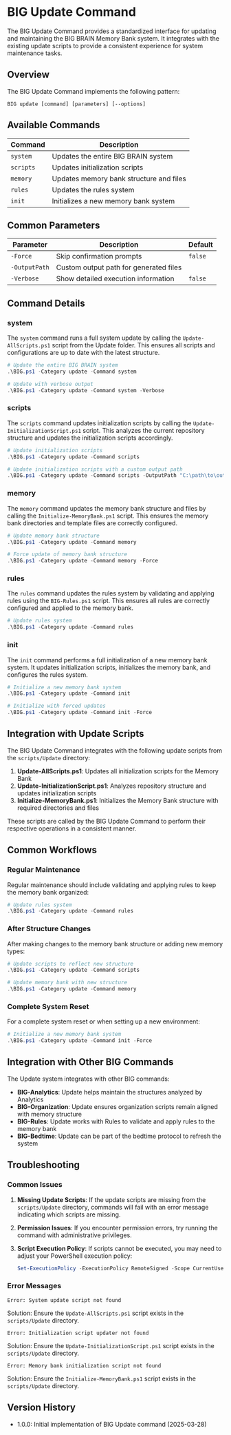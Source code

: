 # BIG Update Command

The BIG Update Command provides a standardized interface for updating and maintaining the BIG BRAIN Memory Bank system. It integrates with the existing update scripts to provide a consistent experience for system maintenance tasks.

## Overview

The BIG Update Command implements the following pattern:

```
BIG update [command] [parameters] [--options]
```

## Available Commands

| Command   | Description                             |
| --------- | --------------------------------------- |
| `system`  | Updates the entire BIG BRAIN system     |
| `scripts` | Updates initialization scripts          |
| `memory`  | Updates memory bank structure and files |
| `rules`   | Updates the rules system                |
| `init`    | Initializes a new memory bank system    |

## Common Parameters

| Parameter     | Description                            | Default |
| ------------- | -------------------------------------- | ------- |
| `-Force`      | Skip confirmation prompts              | `false` |
| `-OutputPath` | Custom output path for generated files |         |
| `-Verbose`    | Show detailed execution information    | `false` |

## Command Details

### system

The `system` command runs a full system update by calling the `Update-AllScripts.ps1` script from the Update folder. This ensures all scripts and configurations are up to date with the latest structure.

```powershell
# Update the entire BIG BRAIN system
.\BIG.ps1 -Category update -Command system

# Update with verbose output
.\BIG.ps1 -Category update -Command system -Verbose
```

### scripts

The `scripts` command updates initialization scripts by calling the `Update-InitializationScript.ps1` script. This analyzes the current repository structure and updates the initialization scripts accordingly.

```powershell
# Update initialization scripts
.\BIG.ps1 -Category update -Command scripts

# Update initialization scripts with a custom output path
.\BIG.ps1 -Category update -Command scripts -OutputPath "C:\path\to\output"
```

### memory

The `memory` command updates the memory bank structure and files by calling the `Initialize-MemoryBank.ps1` script. This ensures the memory bank directories and template files are correctly configured.

```powershell
# Update memory bank structure
.\BIG.ps1 -Category update -Command memory

# Force update of memory bank structure
.\BIG.ps1 -Category update -Command memory -Force
```

### rules

The `rules` command updates the rules system by validating and applying rules using the `BIG-Rules.ps1` script. This ensures all rules are correctly configured and applied to the memory bank.

```powershell
# Update rules system
.\BIG.ps1 -Category update -Command rules
```

### init

The `init` command performs a full initialization of a new memory bank system. It updates initialization scripts, initializes the memory bank, and configures the rules system.

```powershell
# Initialize a new memory bank system
.\BIG.ps1 -Category update -Command init

# Initialize with forced updates
.\BIG.ps1 -Category update -Command init -Force
```

## Integration with Update Scripts

The BIG Update Command integrates with the following update scripts from the `scripts/Update` directory:

1. **Update-AllScripts.ps1**: Updates all initialization scripts for the Memory Bank
2. **Update-InitializationScript.ps1**: Analyzes repository structure and updates initialization scripts
3. **Initialize-MemoryBank.ps1**: Initializes the Memory Bank structure with required directories and files

These scripts are called by the BIG Update Command to perform their respective operations in a consistent manner.

## Common Workflows

### Regular Maintenance

Regular maintenance should include validating and applying rules to keep the memory bank organized:

```powershell
# Update rules system
.\BIG.ps1 -Category update -Command rules
```

### After Structure Changes

After making changes to the memory bank structure or adding new memory types:

```powershell
# Update scripts to reflect new structure
.\BIG.ps1 -Category update -Command scripts

# Update memory bank with new structure
.\BIG.ps1 -Category update -Command memory
```

### Complete System Reset

For a complete system reset or when setting up a new environment:

```powershell
# Initialize a new memory bank system
.\BIG.ps1 -Category update -Command init -Force
```

## Integration with Other BIG Commands

The Update system integrates with other BIG commands:

- **BIG-Analytics**: Update helps maintain the structures analyzed by Analytics
- **BIG-Organization**: Update ensures organization scripts remain aligned with memory structure
- **BIG-Rules**: Update works with Rules to validate and apply rules to the memory bank
- **BIG-Bedtime**: Update can be part of the bedtime protocol to refresh the system

## Troubleshooting

### Common Issues

1. **Missing Update Scripts**: If the update scripts are missing from the `scripts/Update` directory, commands will fail with an error message indicating which scripts are missing.

2. **Permission Issues**: If you encounter permission errors, try running the command with administrative privileges.

3. **Script Execution Policy**: If scripts cannot be executed, you may need to adjust your PowerShell execution policy:
   ```powershell
   Set-ExecutionPolicy -ExecutionPolicy RemoteSigned -Scope CurrentUser
   ```

### Error Messages

```
Error: System update script not found
```
Solution: Ensure the `Update-AllScripts.ps1` script exists in the `scripts/Update` directory.

```
Error: Initialization script updater not found
```
Solution: Ensure the `Update-InitializationScript.ps1` script exists in the `scripts/Update` directory.

```
Error: Memory bank initialization script not found
```
Solution: Ensure the `Initialize-MemoryBank.ps1` script exists in the `scripts/Update` directory.

## Version History

- 1.0.0: Initial implementation of BIG Update command (2025-03-28)
